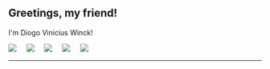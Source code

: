 ## Greetings, my friend!

I'm Diogo Vinicius Winck! 


[<img src="https://img.shields.io/badge/twitter-%231DA1F2.svg?&style=for-the-badge&logo=twitter&logoColor=white" />](https://twitter.com/diogowinck)  &nbsp;  &nbsp;
[<img src="https://img.shields.io/badge/medium-%2312100E.svg?&style=for-the-badge&logo=medium&logoColor=white" />](https://medium.com/@diogo.winck)  &nbsp;  &nbsp; [<img src="https://img.shields.io/badge/linkedin-%230077B5.svg?&style=for-the-badge&logo=linkedin&logoColor=white" />](https://www.linkedin.com/in/diogowinck/)  &nbsp;  &nbsp; [<img src="https://img.shields.io/badge/-Goodreads-f4f1ea?style=for-the-badge" />](https://www.goodreads.com/user/show/43962830-diogo-winck) &nbsp;  &nbsp; [<img src="https://img.shields.io/badge/-aboutme-blue?style=for-the-badge" />](https://about.me/diogo.winck) 



---


<!--
**dvwinck/dvwinck** is a ✨ _special_ ✨ repository because its `README.md` (this file) appears on your GitHub profile.

Here are some ideas to get you started:

- 🔭 I’m currently working on ...
- 🌱 I’m currently learning ...
- 👯 I’m looking to collaborate on ...
- 🤔 I’m looking for help with ...
- 💬 Ask me about ...
- 📫 How to reach me: ...
- 😄 Pronouns: ...
- ⚡ Fun fact: ...
-->
